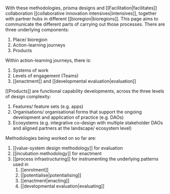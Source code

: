 With these methodologies, prisma designs and [[Facilitation|facilitates]] collaboration [[collaborative innovation intensives|intensives]], together with partner hubs in different [[bioregion|bioregions]]. This page aims to communicate the different parts of carrying out those processes. There are three underlying components:

1. Place/ bioregion
2. Action-learning journeys
3. Products

Within action-learning journeys, there is:

1. Systems of work
2. Levels of engagement (Teams)
3. [[enactment]] and [[developmental evaluation|evaluation]]

[[Products]] are functional capability developments, across the three levels of design complexity:

1. Features/ feature sets (e.g. apps)
2. Organisations/ organisational forms that support the ongoing development and application of practice (e.g. DAOs)
3. Ecosystems (e.g. integrative co-design with multiple stakeholder DAOs and aligned partners at the landscape/ ecosystem level)

Methodologies being worked on so far are:

1. [[value-system design methodology]] for evaluation
2. [[incubation methodology]] for enactment
3. [[process infrastructuring]] for instrumenting the underlying patterns used in
	1. [[enrolment]]
	2. [[potentialise|potentialising]]
	3. [[enactment|enacting]]
	4. [[developmental evaluation|evaluating]]
